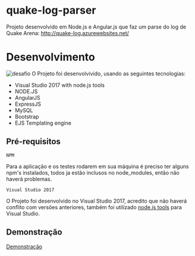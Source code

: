 # quake-log-parser
Projeto desenvolvido em Node.js e Angular.js que faz um parse do log de Quake Arena: http://quake-log.azurewebsites.net/

# Desenvolvimento
![desafio](https://lh4.googleusercontent.com/KTfsqDhqFjFZvVQ_aklwB1RS79a5zdQ4TpM1GTuHOe8_y3bIAaOq2XhmFgwzkj10da9Ukpg2=w1366-h648-rw)
O Projeto foi desenvolvivido, usando as seguintes tecnologias:
* Visual Studio 2017 with node.js tools 
* NODE.JS
* AngularJS
* ExpressJS
* MySQL
* Bootstrap
* EJS Templating engine 

## Pré-requisitos
```
NPM
```
Para a aplicação e os testes rodarem em sua máquina é preciso ter alguns npm's instalados, todos ja estão inclusos no node_modules, então não haverá problemas.

```
Visual Studio 2017
```
O Projeto foi desenvolvido no Visual Studio 2017, acredito que não haverá conflito com versões anteriores, também foi utilizado [node.js tools](https://www.visualstudio.com/pt-br/vs/node-js/?rr=https%3A%2F%2Fwww.google.com.br%2F) para Visual Studio.

## Demonstração

[Demonstração](http://quake-log.azurewebsites.net/)
